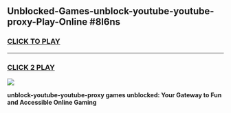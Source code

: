 
## Unblocked-Games-unblock-youtube-youtube-proxy-Play-Online #8l6ns
<h3>
<a href="https://news.freeplayer.one?title=unblock-youtube-youtube-proxy&ref=3">CLICK TO PLAY</a></h3>
<hr>

<h3>
<a href="https://news.freeplayer.one?title=unblock-youtube-youtube-proxy&ref=3">CLICK 2 PLAY</a>
  
</h3>

<a href="https://news.freeplayer.one?title=unblock-youtube-youtube-proxy&ref=3"><img src="https://clearcache.store/games.png"></a>


**unblock-youtube-youtube-proxy games unblocked: Your Gateway to Fun and Accessible Online Gaming**
